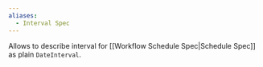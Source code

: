 ```yaml
---
aliases:
  - Interval Spec
---
```

Allows to describe interval for [[Workflow Schedule Spec|Schedule Spec]] as plain `DateInterval`.
